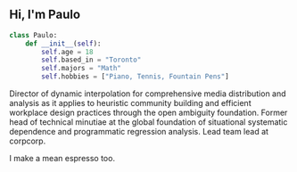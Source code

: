 ## Hi, I'm Paulo
```python
class Paulo:
    def __init__(self):
        self.age = 18
        self.based_in = "Toronto"
        self.majors = "Math"
        self.hobbies = ["Piano, Tennis, Fountain Pens"]
```

Director of dynamic interpolation for comprehensive media distribution and analysis as it applies to heuristic community building and efficient workplace design practices through the open ambiguity foundation. Former head of technical minutiae at the global foundation of situational systematic dependence and programmatic regression analysis. Lead team lead at corpcorp.

I make a mean espresso too.
